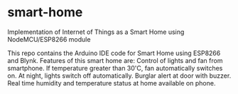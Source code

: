 # smart-home
Implementation of Internet of Things as a Smart Home using NodeMCU/ESP8266 module

This repo contains the Arduino IDE code for Smart Home using ESP8266 and Blynk.
Features of this smart home are:
Control of lights and fan from smartphone.
If temperature greater than 30'C, fan automatically switches on.
At night, lights switch off automatically.
Burglar alert at door with buzzer.
Real time humidity and temperature status at home available on phone.
